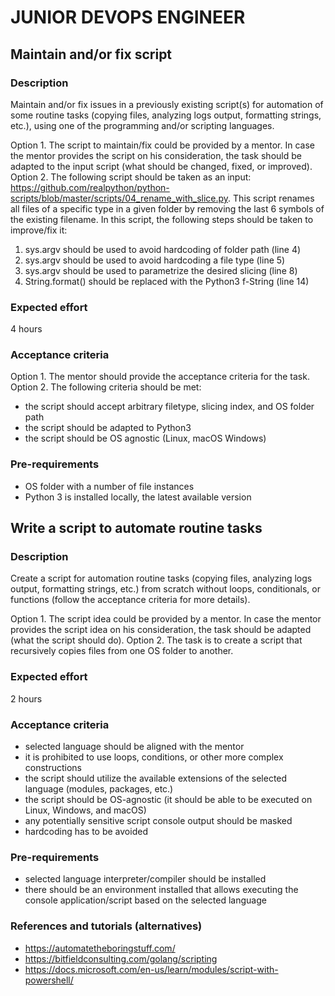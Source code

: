 # JUNIOR DEVOPS ENGINEER

## Maintain and/or fix script

### Description
Maintain and/or fix issues in a previously existing script(s) for automation of some routine tasks (copying files, analyzing logs output, formatting strings, etc.), using one of the programming and/or scripting languages.

Option 1. The script to maintain/fix could be provided by a mentor. In case the mentor provides the script on his consideration, the task should be adapted to the input script (what should be changed, fixed, or improved). 
Option 2. The following script should be taken as an input: https://github.com/realpython/python-scripts/blob/master/scripts/04_rename_with_slice.py. This script renames all files of a specific type in a given folder by removing the last 6 symbols of the existing filename. In this script, the following steps should be taken to improve/fix it:

1. sys.argv should be used to avoid hardcoding of folder path (line 4)
2. sys.argv should be used to avoid hardcoding a file type (line 5)
3. sys.argv should be used to parametrize the desired slicing (line 8)
4. String.format() should be replaced with the Python3 f-String (line 14)

### Expected effort
 4 hours
 
### Acceptance criteria
Option 1. The mentor should provide the acceptance criteria for the task. 
Option 2. The following criteria should be met:
* the script should accept arbitrary filetype, slicing index, and OS folder path
* the script should be adapted to Python3
* the script should be OS agnostic (Linux, macOS Windows)

### Pre-requirements
* OS folder with a number of file instances
* Python 3 is installed locally, the latest available version


## Write a script to automate routine tasks

### Description
Create a script for automation routine tasks (copying files, analyzing logs output, formatting strings, etc.) from scratch without loops, conditionals, or functions (follow the acceptance criteria for more details).

Option 1. The script idea could be provided by a mentor. In case the mentor provides the script idea on his consideration, the task should be adapted (what the script should do). 
Option 2. The task is to create a script that recursively copies files from one OS folder to another.

### Expected effort
 2 hours
 
### Acceptance criteria
* selected language should be aligned with the mentor
* it is prohibited to use loops, conditions, or other more complex constructions
* the script should utilize the available extensions of the selected language (modules, packages, etc.)
* the script should be OS-agnostic (it should be able to be executed on Linux, Windows, and macOS)
* any potentially sensitive script console output should be masked
* hardcoding has to be avoided

### Pre-requirements
* selected language interpreter/compiler should be installed
* there should be an environment installed that allows executing the console application/script based on the selected language
 
### References and tutorials (alternatives)
* https://automatetheboringstuff.com/
* https://bitfieldconsulting.com/golang/scripting
* https://docs.microsoft.com/en-us/learn/modules/script-with-powershell/

